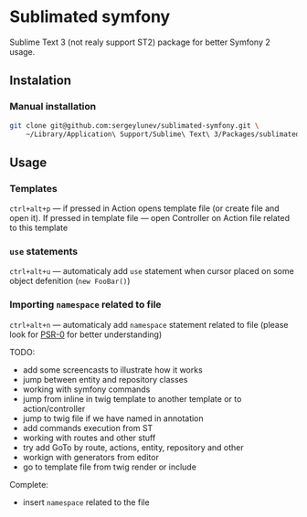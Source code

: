 # Sublimated symfony

Sublime Text 3 (not realy support ST2) package for better Symfony 2 usage.

## Instalation

### Manual installation

```sh
git clone git@github.com:sergeylunev/sublimated-symfony.git \
    ~/Library/Application\ Support/Sublime\ Text\ 3/Packages/sublimated-symfony
```

## Usage

### Templates

`ctrl+alt+p` — if pressed in Action opens template file (or create file and open it).
If pressed in template file — open Controller on Action file related to this template

### `use` statements

`ctrl+alt+u` — automaticaly add `use` statement when cursor placed on some object 
defenition (`new FooBar()`)

### Importing `namespace` related to file

`ctrl+alt+n` — automaticaly add `namespace` statement related to file (please look
for [PSR-0][1] for better understanding)

TODO:
- add some screencasts to illustrate how it works
- jump between entity and repository classes
- working with symfony commands
- jump from inline in twig template to another template or to action/controller
- jump to twig file if we have named in annotation
- add commands execution from ST
- working with routes and other stuff
- try add GoTo by route, actions, entity, repository and other
- workign with generators from editor
- go to template file from twig render or include

Complete:
- insert `namespace` related to the file

[1]: https://github.com/php-fig/fig-standards/blob/master/accepted/PSR-0.md
